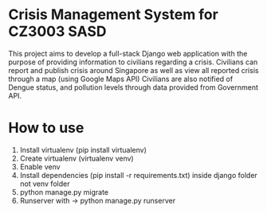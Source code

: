 # Crisis Management System for CZ3003 SASD
This project aims to develop a full-stack Django web application with the purpose of providing information to civilians regarding a crisis.
Civilians can report and publish crisis around Singapore as well as view all reported crisis through a map (using Google Maps API)
Civilians are also notified of Dengue status, and pollution levels through data provided from Government API.



# How to use
1. Install virtualenv (pip install virtualenv)
2. Create virtualenv (virtualenv venv) 
3. Enable venv
4. Install dependencies (pip install -r requirements.txt) inside django folder not venv folder
6. python manage.py migrate
7. Runserver with -> python manage.py runserver
